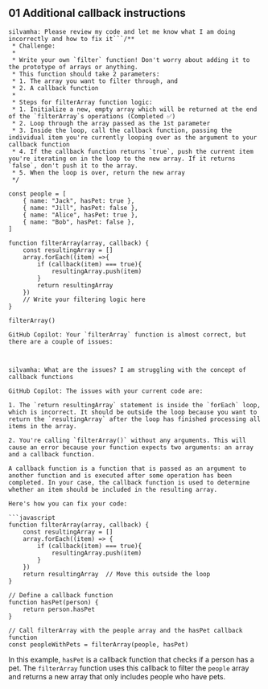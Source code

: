 ## 01 Additional callback instructions
```JS
silvamha: Please review my code and let me know what I am doing incorrectly and how to fix it```/**
 * Challenge: 
 * 
 * Write your own `filter` function! Don't worry about adding it to the prototype of arrays or anything.
 * This function should take 2 parameters:
 * 1. The array you want to filter through, and
 * 2. A callback function
 * 
 * Steps for filterArray function logic:
 * 1. Initialize a new, empty array which will be returned at the end of the `filterArray`s operations (Completed ✅)
 * 2. Loop through the array passed as the 1st parameter
 * 3. Inside the loop, call the callback function, passing the individual item you're currently looping over as the argument to your callback function
 * 4. If the callback function returns `true`, push the current item you're iterating on in the loop to the new array. If it returns `false`, don't push it to the array.
 * 5. When the loop is over, return the new array
 */

const people = [
    { name: "Jack", hasPet: true },
    { name: "Jill", hasPet: false },
    { name: "Alice", hasPet: true },
    { name: "Bob", hasPet: false },
]

function filterArray(array, callback) {
    const resultingArray = []
    array.forEach((item) =>{
        if (callback(item) === true){
            resultingArray.push(item)
        }
        return resultingArray
    })
    // Write your filtering logic here
}

filterArray()

GitHub Copilot: Your `filterArray` function is almost correct, but there are a couple of issues:



silvamha: What are the issues? I am struggling with the concept of callback functions

GitHub Copilot: The issues with your current code are:

1. The `return resultingArray` statement is inside the `forEach` loop, which is incorrect. It should be outside the loop because you want to return the `resultingArray` after the loop has finished processing all items in the array.

2. You're calling `filterArray()` without any arguments. This will cause an error because your function expects two arguments: an array and a callback function.

A callback function is a function that is passed as an argument to another function and is executed after some operation has been completed. In your case, the callback function is used to determine whether an item should be included in the resulting array.

Here's how you can fix your code:

```javascript
function filterArray(array, callback) {
    const resultingArray = []
    array.forEach((item) => {
        if (callback(item) === true){
            resultingArray.push(item)
        }
    })
    return resultingArray  // Move this outside the loop
}

// Define a callback function
function hasPet(person) {
    return person.hasPet
}

// Call filterArray with the people array and the hasPet callback function
const peopleWithPets = filterArray(people, hasPet)
```

In this example, `hasPet` is a callback function that checks if a person has a pet. The `filterArray` function uses this callback to filter the `people` array and returns a new array that only includes people who have pets.
```
